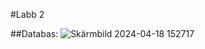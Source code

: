 #Labb 2

##Databas:
![Skärmbild 2024-04-18 152717](https://github.com/ZoranDotNet/Asp.Net-Labb2/assets/128193220/c8b49c7e-86bc-402c-b62f-ce805d13e92f)
